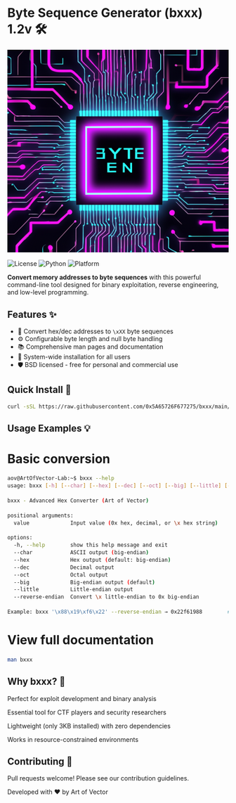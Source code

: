 # Byte Sequence Generator (bxxx) 1.2v 🛠️
![Banner](/image/1.2V.png)

![License](https://img.shields.io/badge/License-MIT-blue)
![Python](https://img.shields.io/badge/Python-3.6+-blue)
![Platform](https://img.shields.io/badge/Platform-Linux%20|%20macOS-lightgrey)

**Convert memory addresses to byte sequences** with this powerful command-line tool designed for binary exploitation, reverse engineering, and low-level programming.
## Features ✨

- 🔢 Convert hex/dec addresses to `\xXX` byte sequences
- ⚙️ Configurable byte length and null byte handling
- 📚 Comprehensive man pages and documentation
- 🐧 System-wide installation for all users
- 🛡️ BSD licensed - free for personal and commercial use

## Quick Install 🚀

```bash
curl -sSL https://raw.githubusercontent.com/0x5A65726F677275/bxxx/main/install.sh | sudo bash
```

## Usage Examples 💡
# Basic conversion
```bash
aov@ArtOfVector-Lab:~$ bxxx --help
usage: bxxx [-h] [--char] [--hex] [--dec] [--oct] [--big] [--little] [--reverse-endian] value

bxxx - Advanced Hex Converter (Art of Vector)

positional arguments:
  value             Input value (0x hex, decimal, or \x hex string)

options:
  -h, --help        show this help message and exit
  --char            ASCII output (big-endian)
  --hex             Hex output (default: big-endian)
  --dec             Decimal output
  --oct             Octal output
  --big             Big-endian output (default)
  --little          Little-endian output
  --reverse-endian  Convert \x little-endian to 0x big-endian

Example: bxxx '\x88\x19\xf6\x22' --reverse-endian → 0x22f61988        # Displays "101"
```

# View full documentation
```bash
man bxxx
```
## Why bxxx? 🤔
Perfect for exploit development and binary analysis

Essential tool for CTF players and security researchers

Lightweight (only 3KB installed) with zero dependencies

Works in resource-constrained environments

## Contributing 🤝
Pull requests welcome! Please see our contribution guidelines.

Developed with ❤️ by Art of Vector
